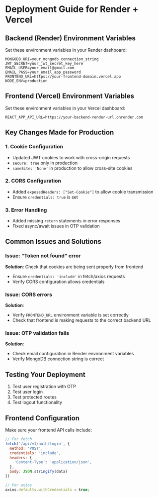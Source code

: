 # Deployment Guide for Render + Vercel

## Backend (Render) Environment Variables

Set these environment variables in your Render dashboard:

```
MONGODB_URI=your_mongodb_connection_string
JWT_SECRET=your_jwt_secret_key_here
EMAIL_USER=your_email@gmail.com
EMAIL_PASS=your_email_app_password
FRONTEND_URL=https://your-frontend-domain.vercel.app
NODE_ENV=production
```

## Frontend (Vercel) Environment Variables

Set these environment variables in your Vercel dashboard:

```
REACT_APP_API_URL=https://your-backend-render-url.onrender.com
```

## Key Changes Made for Production

### 1. Cookie Configuration
- Updated JWT cookies to work with cross-origin requests
- `secure: true` only in production
- `sameSite: 'None'` in production to allow cross-site cookies

### 2. CORS Configuration
- Added `exposedHeaders: ["Set-Cookie"]` to allow cookie transmission
- Ensure `credentials: true` is set

### 3. Error Handling
- Added missing `return` statements in error responses
- Fixed async/await issues in OTP validation

## Common Issues and Solutions

### Issue: "Token not found" error
**Solution**: Check that cookies are being sent properly from frontend
- Ensure `credentials: 'include'` in fetch/axios requests
- Verify CORS configuration allows credentials

### Issue: CORS errors
**Solution**: 
- Verify `FRONTEND_URL` environment variable is set correctly
- Check that frontend is making requests to the correct backend URL

### Issue: OTP validation fails
**Solution**:
- Check email configuration in Render environment variables
- Verify MongoDB connection string is correct

## Testing Your Deployment

1. Test user registration with OTP
2. Test user login
3. Test protected routes
4. Test logout functionality

## Frontend Configuration

Make sure your frontend API calls include:

```javascript
// For fetch
fetch('/api/v1/auth/login', {
  method: 'POST',
  credentials: 'include',
  headers: {
    'Content-Type': 'application/json',
  },
  body: JSON.stringify(data)
})

// For axios
axios.defaults.withCredentials = true;
``` 